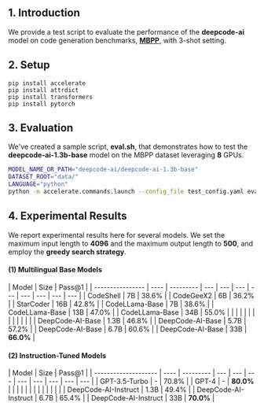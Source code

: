## 1. Introduction

We provide a test script to evaluate the performance of the **deepcode-ai** model on code generation benchmarks, [**MBPP**](https://huggingface.co/datasets/mbpp), with 3-shot setting.

## 2. Setup

```
pip install accelerate
pip install attrdict
pip install transformers
pip install pytorch
```

## 3. Evaluation

We've created a sample script, **eval.sh**, that demonstrates how to test the **deepcode-ai-1.3b-base** model on the MBPP dataset leveraging **8** GPUs.

```bash
MODEL_NAME_OR_PATH="deepcode-ai/deepcode-ai-1.3b-base"
DATASET_ROOT="data/"
LANGUAGE="python"
python -m accelerate.commands.launch --config_file test_config.yaml eval_pal.py --logdir ${MODEL_NAME_OR_PATH} --dataroot ${DATASET_ROOT}
```

## 4. Experimental Results

We report experimental results here for several models. We set the maximum input length to **4096** and the maximum output length to **500**, and employ the **greedy search strategy**.

#### (1) Multilingual Base Models

| Model            | Size | Pass@1    |
| ---------------- | ---- | --------- | --- | --- | --- | --- | --- | --- | --- | --- |
| CodeShell        | 7B   | 38.6%     |
| CodeGeeX2        | 6B   | 36.2%     |
| StarCoder        | 16B  | 42.8%     |
| CodeLLama-Base   | 7B   | 38.6%     |
| CodeLLama-Base   | 13B  | 47.0%     |
| CodeLLama-Base   | 34B  | 55.0%     |
|                  |      |           |     |     |     |     |     |     |     |     |
| DeepCode-AI-Base | 1.3B | 46.8%     |
| DeepCode-AI-Base | 5.7B | 57.2%     |
| DeepCode-AI-Base | 6.7B | 60.6%     |
| DeepCode-AI-Base | 33B  | **66.0%** |

#### (2) Instruction-Tuned Models

| Model                | Size | Pass@1    |
| -------------------- | ---- | --------- | --- | --- | --- | --- | --- | --- | --- | --- |
| GPT-3.5-Turbo        | -    | 70.8%     |
| GPT-4                | -    | **80.0%** |
|                      |      |           |     |     |     |     |     |     |     |     |
| DeepCode-AI-Instruct | 1.3B | 49.4%     |
| DeepCode-AI-Instruct | 6.7B | 65.4%     |
| DeepCode-AI-Instruct | 33B  | **70.0%** |
